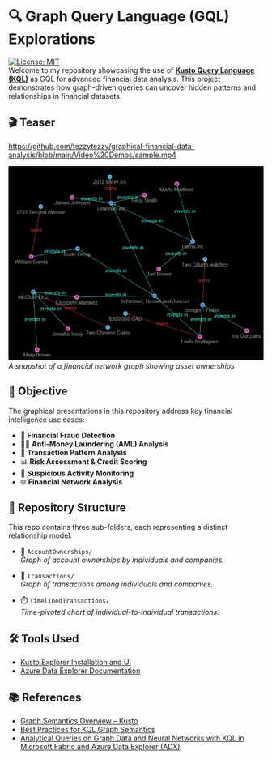 # 🔍 Graph Query Language (GQL) Explorations
[![License: MIT](https://img.shields.io/badge/License-MIT-blue.svg)](LICENSE)  
Welcome to my repository showcasing the use of [**Kusto Query Language (KQL)**](https://learn.microsoft.com/en-us/kusto/query/?view=microsoft-fabric) as GQL for advanced financial data analysis. This project demonstrates how graph-driven queries can uncover hidden patterns and relationships in financial datasets.

## 🎬 Teaser

https://github.com/tezzytezzy/graphical-financial-data-analysis/blob/main/Video%20Demos/sample.mp4  

![fdfd](https://github.com/tezzytezzy/graphical-financial-data-analysis/blob/main/sample.jpg)  
*A snapshot of a financial network graph showing asset ownerships*

## 🎯 Objective  
The graphical presentations in this repository address key financial intelligence use cases:

- 💸 **Financial Fraud Detection**
- 🕵️‍♂️ **Anti-Money Laundering (AML) Analysis**
- 🔁 **Transaction Pattern Analysis**
- 📊 **Risk Assessment & Credit Scoring**
- 🚨 **Suspicious Activity Monitoring**
- 🌐 **Financial Network Analysis**

## 📁 Repository Structure

This repo contains three sub-folders, each representing a distinct relationship model:

- 🧾 `AccountOwnerships/`  
  *Graph of account ownerships by individuals and companies.*

- 🔄 `Transactions/`  
  *Graph of transactions among individuals and companies.*

- ⏱️ `TimelinedTransactions/`  
  *Time-pivoted chart of individual-to-individual transactions.*

## 🛠️ Tools Used

- [Kusto.Explorer Installation and UI](https://learn.microsoft.com/en-us/kusto/tools/kusto-explorer?view=microsoft-fabric)
- [Azure Data Explorer Documentation](https://learn.microsoft.com/en-us/azure/data-explorer/)

## 📚 References

- [Graph Semantics Overview – Kusto](https://learn.microsoft.com/en-us/kusto/query/graph-semantics-overview?view=microsoft-fabric)
- [Best Practices for KQL Graph Semantics](https://kql.how/query/graph-operators/graph-best-practices/)
- [Analytical Queries on Graph Data and Neural Networks with KQL in Microsoft Fabric and Azure Data Explorer (ADX)](https://blog.n-dimensions.de/en/articles/kql/kql_graph)
